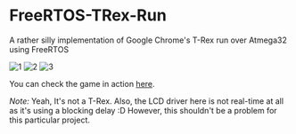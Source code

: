 # FreeRTOS-TRex-Run
A rather silly implementation of Google Chrome's T-Rex run over Atmega32 using FreeRTOS

![1](../assets/1.jpg)
![2](../assets/2.jpg)
![3](../assets/3.jpg)

You can check the game in action [here](https://drive.google.com/file/d/1K5NhWZFaGhNk-mt4ke8N56P_wGSc5tb1/view?usp=sharing).

_Note:_
Yeah, It's not a T-Rex.
Also, the LCD driver here is not real-time at all as it's using a blocking delay :D
However, this shouldn't be a problem for this particular project.